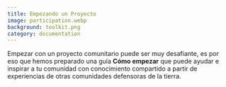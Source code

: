 ```yaml
---
title: Empezando un Proyecto
image: participation.webp
background: toolkit.png
category: documentation
---
```


Empezar con un proyecto comunitario puede ser muy desafiante, es por eso que hemos preparado una guía **Cómo empezar** que puede ayudar e inspirar a tu comunidad con conocimiento compartido a partir de experiencias de otras comunidades defensoras de la tierra.

<app-button full :color="true" localurl=":8086/all/https://www.earthdefenderstoolkit.com/toolkit/how-to-get-started/" text="Read the guide"></app-button>
